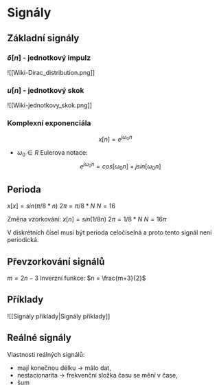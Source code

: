 # Signály

## Základní signály
### $\delta[n]$ - jednotkový impulz
![[Wiki-Dirac_distribution.png]]

### $u[n]$ - jednotkový skok
![[Wiki-jednotkovy_skok.png]]
### Komplexní exponenciála
$$
x[n] = e^{j\omega_0n} 
$$
- $ω_0 \in R$ 
Eulerova notace: 
$$
e^{j\omega_0n} = cos[\omega_0n] + j sin[\omega_0n]
$$
## Perioda
$x[x] = sin(\pi/8 * n)$
$2\pi = \pi/8 * N$
$N = 16$

Změna vzorkování:
$x[n] = sin(1/8n)$
$2\pi = 1/8*N$
$N = 16\pi$

V diskrétních čísel musí být perioda celočíselná a proto tento signál není periodická. 
## Převzorkování signálů
$m = 2n - 3$
Inverzní funkce:
$n = \frac{m+3}{2}$

## Příklady
![[Signály příklady|Signály příklady]]

## Reálné signály
Vlastnosti reálných signálů:
- mají konečnou délku -> málo dat,
- nestacionarita -> frekvenční složka času se mění v čase,
- šum